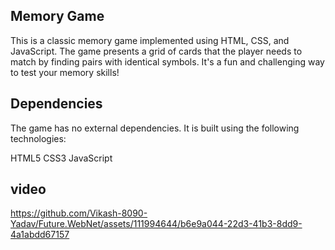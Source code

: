 ## Memory Game

This is a classic memory game implemented using HTML, CSS, and JavaScript. The game presents a grid of cards that the player needs to match by finding pairs with identical symbols. It's a fun and challenging way to test your memory skills!

## Dependencies

The game has no external dependencies. It is built using the following technologies:

HTML5
CSS3
JavaScript

## video

https://github.com/Vikash-8090-Yadav/Future.WebNet/assets/111994644/b6e9a044-22d3-41b3-8dd9-4a1abdd67157
